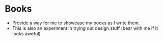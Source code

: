 # Books

* Provide a way for me to showcase my books as I write them.
* This is also an experiment in trying out design stuff (bear with me if it looks aweful)
